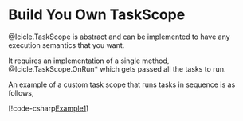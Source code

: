 # Build You Own TaskScope

@Icicle.TaskScope is abstract and can be implemented
to have any execution semantics that you want.

It requires an implementation of a single method,
@Icicle.TaskScope.OnRun*
which gets passed all the tasks to run.

An example of a custom task scope that runs tasks in sequence
is as follows,

[!code-csharp[Example1](../../Icicle.Tests/Examples/SerialExecution.cs#Example1)]
